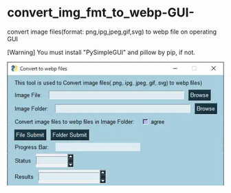 # convert_img_fmt_to_webp-GUI-
convert image files(format: png,ipg,jpeg,gif,svg) to webp file on operating GUI

[Warning] You must install "PySimpleGUI" and pillow by pip, if not.


![GUI_IMAGE](GUI_IMAGE_r1.webp)

